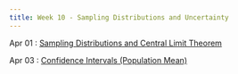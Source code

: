 ```yaml
---
title: Week 10 - Sampling Distributions and Uncertainty
---
```


Apr 01
: [Sampling Distributions and Central Limit Theorem](https://rmshksu.github.io/stat225_spring2025/classes/d16-225-spr25.html)

Apr 03
: [Confidence Intervals (Population Mean)](https://rmshksu.github.io/stat225_spring2025/classes/d17-225-spr25.html)
